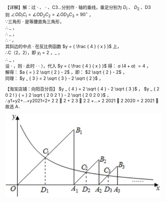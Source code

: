 【详解】解：过 $\cdot$ 、 $\cdot$ 、C3…分别作 $\cdot$ 轴的垂线，垂足分别为 $D _ { I }$ 、 $D _ { 2 }$ 、D3  
则 $\scriptstyle \angle O D _ { I } C _ { I } = \angle O D _ { 2 } C _ { 2 } = \angle O D _ { 3 } C _ { 3 } = 9 0 ^ { \circ }$ ，  
∵三角形 $\cdot$ 是等腰直角三角形，  
∴ $\_$ ，  
∴ $\_$ ，  
∴ $\cdot$ ，  
其斜边的中点 $\cdot$ 在反比例函数 $y = { \frac { 4 } { x } }$ 上，  
∴C（2，2），即 $y _ { I } { = } 2$ ，$\_$ ，  
∴ $\_$ ，  
设 $\cdot$ ，则 $\cdot$ 此时 $\cdot$ $\cdot$ ），代入 $y = { \frac { 4 } { x } }$ 得： $a \ ( 4 + a ) \ = 4$ ，  
解得： $a { = } 2 \sqrt { 2 } - 2$ ，即： $2 \sqrt { 2 } - 2$ ，  
同理： $y _ { 3 } = 2 \sqrt { 3 } - 2 \sqrt { 2 }$ ，

【淘宝店铺：向阳百分百】 $y _ { 4 } = 2 \sqrt { 4 } - 2 \sqrt { 3 }$ ，
$y _ { 2 0 2 l } { = } 2 \sqrt { 2 0 2 1 } - 2 \sqrt { 2 0 2 0 }$ ，  
∴y1+y2+…+y2021=2+ 2 2  2 + 2 3  2 2 +...+ 2 2021  2 2020 = 2 2021 ，  
故选 A．

![](<../../qs_image_DB/专题1-4_一文搞定反比例函数7个模型，13类题型（解析版）_/0907d62b1497f11a179ecb8106379df379a3bdd106b1a0aa5c97c253854dfdc4.jpg>)
